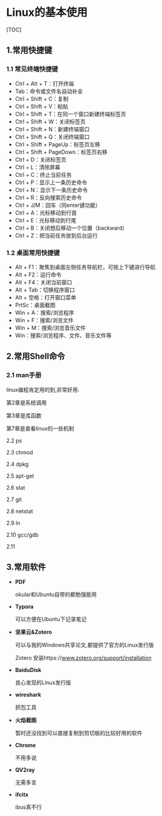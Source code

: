# Linux的基本使用

[TOC]





## 1.常用快捷键

### 1.1 常见终端快捷键

- Ctrl + Alt + T：打开终端
- Tab：命令或文件名自动补全
- Ctrl + Shift + C：复制
- Ctrl + Shift + V：粘贴
- Ctrl + Shift + T：在同一个窗口新建终端标签页
- Ctrl + Shift + W：关闭标签页
- Ctrl + Shift + N：新建终端窗口
- Ctrl + Shift + Q：关闭终端窗口
- Ctrl + Shift + PageUp：标签页左移
- Ctrl + Shift + PageDown：标签页右移
- Ctrl + D：关闭标签页
- Ctrl + L：清除屏幕
- Ctrl + C：终止当前任务
- Ctrl + P：显示上一条历史命令
- Ctrl + N：显示下一条历史命令
- Ctrl + R：反向搜索历史命令
- Ctrl + J/M：回车（同enter键功能）
- Ctrl + A：光标移动到行首
- Ctrl + E：光标移动到行尾
- Ctrl + B：关闭想后移动一个位置（backward）
- Ctrl + Z：把当前任务放到后台运行



### 1.2 桌面常用快捷键

- Alt + F1：聚焦到桌面左侧任务导航栏，可按上下键进行导航
- Alt + F2：运行命令
- Alt + F4：关闭当前窗口
- Alt + Tab：切换程序窗口
- Alt + 空格：打开窗口菜单
- PrtSc：桌面截图
- Win + A：搜索/浏览程序
- Win + F：搜索/浏览文件
- Win + M：搜索/浏览音乐文件
- Win：搜索/浏览程序、文件、音乐文件等



## 2.常用Shell命令

### 2.1 man手册

linux编程肯定用的到,非常好用.

第2章是系统调用

第3章是库函数

第7章是查看linux的一些机制



2.2 ps



2.3 chmod



2.4 dpkg



2.5 apt-get



2.6 stat



2.7 git



2.8 netstat



2.9 ln



2.10 gcc/gdb



2.11







## 3.常用软件

- **PDF**

  okular和Ubuntu自带的都勉强能用

- **Typora**

  可以方便在Ubuntu下记录笔记

- **坚果云&Zotero**

  可以与我的Windows共享论文,都提供了官方的Linux发行版

  Zotero 安装https://www.zotero.org/support/installation

- **BaiduDisk**

  良心发现的Linux发行版

- **wireshark**

  抓包工具

- **火焰截图**

  暂时还没找到可以直接复制到剪切板的比较好用的软件

- **Chrome**

  不用多说

- **QV2ray**

  无需多言

- **ifcitx**

  ibus真不行

  

